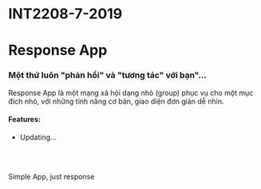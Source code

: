 # INT2208-7-2019

<h1>Response App</h1>
<h3>Một thứ luôn "phản hổi" và "tương tác" với bạn"...</h3>

<p>Response App là một mạng xã hội dạng nhỏ (group) phục vụ cho một mục đích nhỏ, với những tính năng cơ bản, giao diện đơn giản dễ nhìn.</p>

<h4>Features:</h4>
<ul>
    <li>Updating...</li>
</ul>


<br>
<br>

<p>Simple App, just response</p>

